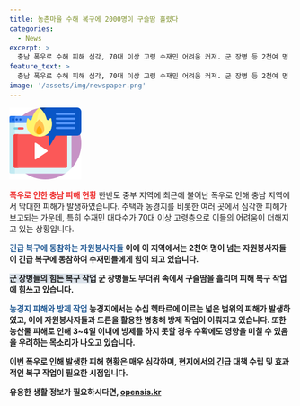 ```yaml
---
title: 농촌마을 수해 복구에 2000명이 구슬땀 흘렸다
categories:
  - News
excerpt: >
  충남 폭우로 수해 피해 심각, 70대 이상 고령 수재민 어려움 커져. 군 장병 등 2천여 명 긴급 복구에 힘 모아. 하천 범람으로 농경지 모두 침수, 드론으로 병충해 방지 등 대책 도입. 7천 4백여 ha 농경지와 220채 주택 등 500억 원 이상 재산 피해. KBS 뉴스 정재훈이 전하는 수해 현장 소식.
feature_text: >
  충남 폭우로 수해 피해 심각, 70대 이상 고령 수재민 어려움 커져. 군 장병 등 2천여 명 긴급 복구에 힘 모아. 하천 범람으로 농경지 모두 침수, 드론으로 병충해 방지 등 대책 도입. 7천 4백여 ha 농경지와 220채 주택 등 500억 원 이상 재산 피해. KBS 뉴스 정재훈이 전하는 수해 현장 소식.
image: '/assets/img/newspaper.png'
---
```


<p><img src="/assets/img/news.png" alt="rentncar 속보" /></p>

<p><b><span style="color: #ee2323;">폭우로 인한 충남 피해 현황</span></b>
한반도 중부 지역에 최근에 불어난 폭우로 인해 충남 지역에서 막대한 피해가 발생하였습니다. 주택과 농경지를 비롯한 여러 곳에서 심각한 피해가 보고되는 가운데, 특히 수재민 대다수가 70대 이상 고령층으로 이들의 어려움이 더해지고 있는 상황입니다.</p>

<p><b><span style="color: #1a5490;">긴급 복구에 동참하는 자원봉사자들</span><b>
이에 이 지역에서는 2천여 명이 넘는 자원봉사자들이 긴급 복구에 동참하여 수재민들에게 힘이 되고 있습니다.</p>

<p><b><span style="background-color: #21538527;">군 장병들의 힘든 복구 작업</span></b>
군 장병들도 무더위 속에서 구슬땀을 흘리며 피해 복구 작업에 힘쓰고 있습니다.</p>

<p><b><span style="color: #1a5490;">농경지 피해와 방제 작업</span></b>
농경지에서는 수십 헥타르에 이르는 넓은 범위의 피해가 발생하였고, 이에 자원봉사자들과 드론을 활용한 병충해 방제 작업이 이뤄지고 있습니다. 또한 농산물 피해로 인해 3~4일 이내에 방제를 하지 못할 경우 수확에도 영향을 미칠 수 있음을 우려하는 목소리가 나오고 있습니다.</p>

<p>이번 폭우로 인해 발생한 피해 현황은 매우 심각하며, 현지에서의 긴급 대책 수립 및 효과적인 복구 작업이 필요한 시점입니다.</p>
유용한 생활 정보가 필요하시다면, <a href="https://opensis.kr" rel="dofollow">opensis.kr</a>


